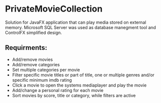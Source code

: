 # PrivateMovieCollection

Solution for JavaFX application that can play media stored on external memory. 
Microsoft SQL Server was used as database manegment tool and ControlFX simplified design.

## Requirments:

* Add/remove movies
* Add/remove categories
* Set multiple categories per movie
* Filter specific movie titles or part of title, one or multiple genres and/or specific minimum imdb rating
* Click a movie to open the systems mediaplayer and play the movie
* Add/change a personal rating for each movie
* Sort movies by score, title or category, while filters are active

